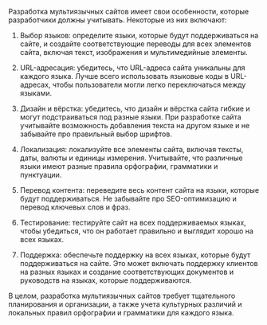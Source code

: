 Разработка мультиязычных сайтов имеет свои особенности, которые разработчики должны учитывать. Некоторые из них включают:

1.  Выбор языков: определите языки, которые будут поддерживаться на сайте, и создайте соответствующие переводы для всех элементов сайта, включая текст, изображения и мультимедийные элементы.
    
2.  URL-адресация: убедитесь, что URL-адреса сайта уникальны для каждого языка. Лучше всего использовать языковые коды в URL-адресах, чтобы пользователи могли легко переключаться между языками.
    
3.  Дизайн и вёрстка: убедитесь, что дизайн и вёрстка сайта гибкие и могут подстраиваться под разные языки. При разработке сайта учитывайте возможность добавления текста на другом языке и не забывайте про правильный выбор шрифтов.
    
4.  Локализация: локализуйте все элементы сайта, включая тексты, даты, валюты и единицы измерения. Учитывайте, что различные языки имеют разные правила орфографии, грамматики и пунктуации.
    
5.  Перевод контента: переведите весь контент сайта на языки, которые будут поддерживаться. Не забывайте про SEO-оптимизацию и перевод ключевых слов и фраз.
    
6.  Тестирование: тестируйте сайт на всех поддерживаемых языках, чтобы убедиться, что он работает правильно и выглядит хорошо на всех языках.
    
7.  Поддержка: обеспечьте поддержку на всех языках, которые будут поддерживаться на сайте. Это может включать поддержку клиентов на разных языках и создание соответствующих документов и руководств на языках, которые поддерживаются.
    

В целом, разработка мультиязычных сайтов требует тщательного планирования и организации, а также учета культурных различий и локальных правил орфографии и грамматики для каждого языка.

